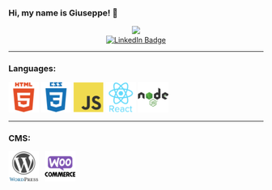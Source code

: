 ### Hi, my name is Giuseppe! 👋

<div id="header" align="center">
     <img src="https://media.giphy.com/media/ES9cAJlcxblRESzOH1/giphy.gif" width="100"/>
  <div id="badges">
     <a href="https://www.linkedin.com/in/giuseppe-anzalone-b3a104133/">
     <img src="https://img.shields.io/badge/LinkedIn-blue?style=for-the-badge&logo=linkedin&logoColor=white" alt="LinkedIn Badge"/>
    </a>
  </div>
</div>

---

### Languages:
<div>
<img src="https://github.com/devicons/devicon/blob/master/icons/html5/html5-plain-wordmark.svg" width="60" height="60">
<img src="https://github.com/devicons/devicon/blob/master/icons/css3/css3-plain-wordmark.svg" width="60" height="60">
<img src="https://github.com/devicons/devicon/blob/master/icons/javascript/javascript-original.svg" width="60" height="60">
<img src="https://github.com/devicons/devicon/blob/master/icons/react/react-original-wordmark.svg" width="60" height="60"/>
<img src="https://github.com/devicons/devicon/blob/master/icons/nodejs/nodejs-original-wordmark.svg" width="60" height="60"/>     
</div>

---

### CMS:
<div>
<img src="https://github.com/devicons/devicon/blob/master/icons/wordpress/wordpress-original.svg" width="60" height="60"> &nbsp;
<img src="https://github.com/devicons/devicon/blob/master/icons/woocommerce/woocommerce-original-wordmark.svg" width="60" height="60"> &nbsp;
</div>


<!--
**giuseppeAnzalone/giuseppeAnzalone** is a ✨ _special_ ✨ repository because its `README.md` (this file) appears on your GitHub profile.

Here are some ideas to get you started:

- 🔭 I’m currently working on ...
- 🌱 I’m currently learning ...
- 👯 I’m looking to collaborate on ...
- 🤔 I’m looking for help with ...
- 💬 Ask me about ...
- 📫 How to reach me: ...
- 😄 Pronouns: ...
- ⚡ Fun fact: ...
-->

